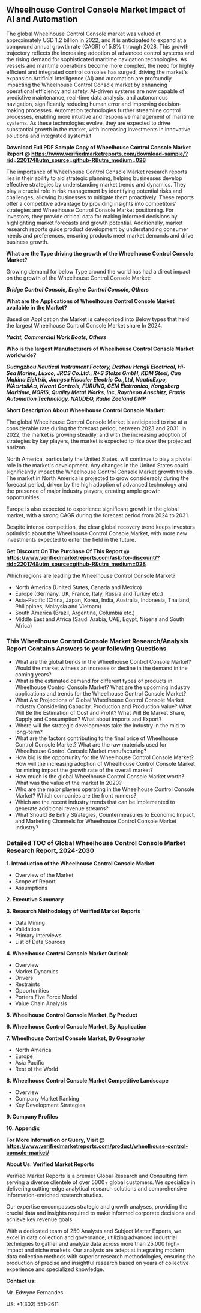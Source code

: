 <h2>Wheelhouse Control Console Market Impact of AI and Automation</h2>The global Wheelhouse Control Console market was valued at approximately USD 1.2 billion in 2022, and it is anticipated to expand at a compound annual growth rate (CAGR) of 5.8% through 2028. This growth trajectory reflects the increasing adoption of advanced control systems and the rising demand for sophisticated maritime navigation technologies. As vessels and maritime operations become more complex, the need for highly efficient and integrated control consoles has surged, driving the market's expansion.Artificial Intelligence (AI) and automation are profoundly impacting the Wheelhouse Control Console market by enhancing operational efficiency and safety. AI-driven systems are now capable of predictive maintenance, real-time data analysis, and autonomous navigation, significantly reducing human error and improving decision-making processes. Automation technologies further streamline control processes, enabling more intuitive and responsive management of maritime systems. As these technologies evolve, they are expected to drive substantial growth in the market, with increasing investments in innovative solutions and integrated systems.t</p><p id="" class=""><strong>Download Full PDF Sample Copy of Wheelhouse Control Console Market Report @ <a href="https://www.verifiedmarketreports.com/download-sample/?rid=220174&utm_source=github-R&utm_medium=028" target="_blank">https://www.verifiedmarketreports.com/download-sample/?rid=220174&utm_source=github-R&utm_medium=028</a></strong></p><p>The importance of&nbsp;Wheelhouse Control Console Market research reports lies in their ability to aid strategic planning, helping businesses develop effective strategies by understanding market trends and dynamics. They play a crucial role in risk management by identifying potential risks and challenges, allowing businesses to mitigate them proactively. These reports offer a competitive advantage by providing insights into competitors' strategies and Wheelhouse Control Console Market positioning. For investors, they provide critical data for making informed decisions by highlighting market forecasts and growth potential. Additionally, market research reports guide product development by understanding consumer needs and preferences, ensuring products meet market demands and drive business growth.</p><p><strong>What are the&nbsp;Type driving the growth of the Wheelhouse Control Console Market?</strong></p><p id="" class="">Growing demand for below Type around the world has had a direct impact on the growth of the Wheelhouse Control Console Market:</p><em><strong>Bridge Control Console, Engine Control Console, Others</strong></em></p><strong>What are the&nbsp;Applications&nbsp;of Wheelhouse Control Console Market available in the Market?</strong></p><p id="" class="">Based on Application the Market is categorized into Below types that held the largest Wheelhouse Control Console Market share In 2024.</p><em><strong>Yacht, Commercial Work Boats, Others</strong></em></p><strong>Who is the largest Manufacturers of Wheelhouse Control Console Market worldwide?</strong></p><p><em><strong>Guangzhou Nautical Instrument Factory, Dezhou Hengli Electrical, Hi-Sea Marine, Luxco, JRCS Co.Ltd., R+S Stolze GmbH, KDM Steel, Can Makina Elektrik, Jiangsu Hiscaler Electric Co.,Ltd, NauticExpo, WÃ¤rtsilÃ¤, Kwant Controls, FURUNO, GEM Elettronica, Kongsberg Maritime, NORIS, Quality Metal Works, Inc, Raytheon Anschitz, Praxis Automation Technology, NAUDEQ, Radio Zeeland DMP</strong></em></p><p id="" class=""><strong>Short Description About Wheelhouse Control Console Market:</strong></p><p>The global Wheelhouse Control Console Market is anticipated to rise at a considerable rate during the forecast period, between 2023 and 2031. In 2022, the market is growing steadily, and with the increasing adoption of strategies by key players, the market is expected to rise over the projected horizon.</p><p>North America, particularly the United States, will continue to play a pivotal role in the market's development. Any changes in the United States could significantly impact the Wheelhouse Control Console Market growth trends. The market in North America is projected to grow considerably during the forecast period, driven by the high adoption of advanced technology and the presence of major industry players, creating ample growth opportunities.</p><p>Europe is also expected to experience significant growth in the global market, with a strong CAGR during the forecast period from 2024 to 2031.</p><p>Despite intense competition, the clear global recovery trend keeps investors optimistic about the Wheelhouse Control Console Market, with more new investments expected to enter the field in the future.</p><p id="" class=""><strong>Get Discount On The Purchase Of This Report @ <a href="https://www.verifiedmarketreports.com/ask-for-discount/?rid=220174&utm_source=github-R&utm_medium=028" target="_blank">https://www.verifiedmarketreports.com/ask-for-discount/?rid=220174&utm_source=github-R&utm_medium=028</a></strong></p>Which regions are leading the Wheelhouse Control Console Market?</p><ul><li>North America (United States, Canada and Mexico)</li><li>Europe (Germany, UK, France, Italy, Russia and Turkey etc.)</li><li>Asia-Pacific (China, Japan, Korea, India, Australia, Indonesia, Thailand, Philippines, Malaysia and Vietnam)</li><li>South America (Brazil, Argentina, Columbia etc.)</li><li>Middle East and Africa (Saudi Arabia, UAE, Egypt, Nigeria and South Africa)</li></ul><h3 id="" class="">This Wheelhouse Control Console Market Research/Analysis Report Contains Answers to your following Questions</h3><ul><li>What are the global trends in the Wheelhouse Control Console Market? Would the market witness an increase or decline in the demand in the coming years?</li><li>What is the estimated demand for different types of products in Wheelhouse Control Console Market? What are the upcoming industry applications and trends for the Wheelhouse Control Console Market?</li><li>What Are Projections of Global Wheelhouse Control Console Market Industry Considering Capacity, Production and Production Value? What Will Be the Estimation of Cost and Profit? What Will Be Market Share, Supply and Consumption? What about imports and Export?</li><li>Where will the strategic developments take the industry in the mid to long-term?</li><li>What are the factors contributing to the final price of Wheelhouse Control Console Market? What are the raw materials used for Wheelhouse Control Console Market manufacturing?</li><li>How big is the opportunity for the Wheelhouse Control Console Market? How will the increasing adoption of Wheelhouse Control Console Market for mining impact the growth rate of the overall market?</li><li>How much is the global Wheelhouse Control Console Market worth? What was the value of the market In 2020?</li><li>Who are the major players operating in the Wheelhouse Control Console Market? Which companies are the front runners?</li><li>Which are the recent industry trends that can be implemented to generate additional revenue streams?</li><li>What Should Be Entry Strategies, Countermeasures to Economic Impact, and Marketing Channels for Wheelhouse Control Console Market Industry?</li></ul><h3 id="" class="">Detailed TOC of Global Wheelhouse Control Console Market Research Report, 2024-2030</h3><p id="" class=""><strong>1. Introduction of the Wheelhouse Control Console Market</strong></p><ul><li>Overview of the Market</li><li>Scope of Report</li><li>Assumptions</li></ul><p id="" class=""><strong>2. Executive Summary</strong></p><p id="" class=""><strong>3. Research Methodology of Verified Market Reports</strong></p><ul><li>Data Mining</li><li>Validation</li><li>Primary Interviews</li><li>List of Data Sources</li></ul><p id="" class=""><strong>4. Wheelhouse Control Console Market Outlook</strong></p><ul><li>Overview</li><li>Market Dynamics</li><li>Drivers</li><li>Restraints</li><li>Opportunities</li><li>Porters Five Force Model</li><li>Value Chain Analysis</li></ul><p id="" class=""><strong>5. Wheelhouse Control Console Market, By Product</strong></p><p id="" class=""><strong>6. Wheelhouse Control Console Market, By Application</strong></p><p id="" class=""><strong>7. Wheelhouse Control Console Market, By Geography</strong></p><ul><li>North America</li><li>Europe</li><li>Asia Pacific</li><li>Rest of the World</li></ul><p id="" class=""><strong>8. Wheelhouse Control Console Market Competitive Landscape</strong></p><ul><li>Overview</li><li>Company Market Ranking</li><li>Key Development Strategies</li></ul><p id="" class=""><strong>9. Company Profiles</strong></p><p id="" class=""><strong>10. Appendix</strong></p><p id="" class=""><strong>For More Information or Query, Visit @ <a href="https://www.verifiedmarketreports.com/product/wheelhouse-control-console-market/" target="_blank">https://www.verifiedmarketreports.com/product/wheelhouse-control-console-market/</a></strong></p><p id="" class=""><strong>About Us: Verified Market Reports</strong></p><p id="" class="">Verified Market Reports is a premier Global Research and Consulting firm serving a diverse clientele of over 5000+ global customers. We specialize in delivering cutting-edge analytical research solutions and comprehensive information-enriched research studies.</p><p id="" class="">Our expertise encompasses strategic and growth analyses, providing the crucial data and insights required to make informed corporate decisions and achieve key revenue goals.</p><p id="" class="">With a dedicated team of 250 Analysts and Subject Matter Experts, we excel in data collection and governance, utilizing advanced industrial techniques to gather and analyze data across more than 25,000 high-impact and niche markets. Our analysts are adept at integrating modern data collection methods with superior research methodologies, ensuring the production of precise and insightful research based on years of collective experience and specialized knowledge.</p><p id="" class=""><strong>Contact us:</strong></p><p id="" class="">Mr. Edwyne Fernandes</p><p id="" class="">US: +1(302) 551-2611</p>